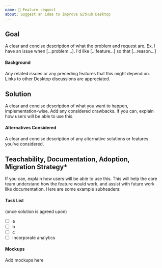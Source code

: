 ```yaml
---
name: 🎉 Feature request
about: Suggest an idea to improve GitHub Desktop
---
```


## Goal
A clear and concise description of what the problem and request are. Ex. I have an issue when [...problem...]. I'd like [...feature...] so that [...reason...]

#### Background
Any related issues or any preceding features that this might depend on. Links to other Desktop discussions are appreciated.

## Solution
A clear and concise description of what you want to happen, implementation-wise. Add any considered drawbacks. If you can, explain how users will be able to use this.

#### Alternatives Considered
A clear and concise description of any alternative solutions or features you've considered.

## Teachability, Documentation, Adoption, Migration Strategy*
If you can, explain how users will be able to use this. This will help the core team understand how the feature would
work, and assist with future work like documentation. Here are some example subheaders:

#### Task List
(once solution is agreed upon)
- [ ] a
- [ ] b
- [ ] c
- [ ] incorporate analytics

#### Mockups
Add mockups here
